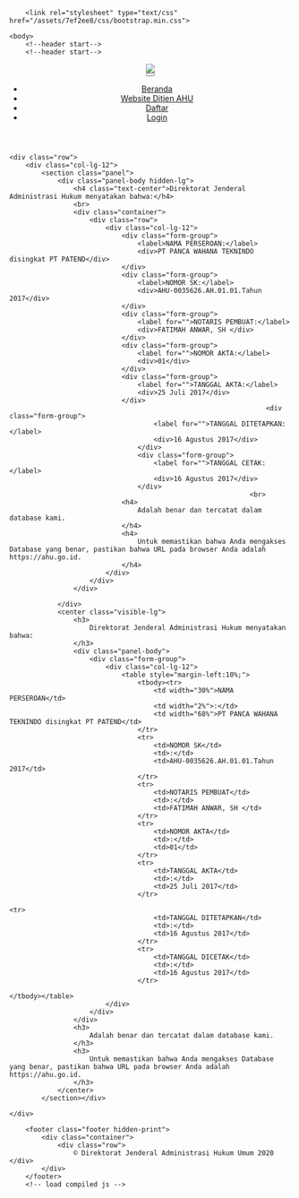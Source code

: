 <html class="" lang="en"><head>
        <!--
            THEMES > LAYOUTS > MAIN_FRONT.PHP asdasd
        -->
        <meta charset="utf-8">
        <meta name="viewport" content="width=device-width, initial-scale=1.0">
        <meta name="description" content="">
        <meta name="author" content="Mosaddek">
        <!-- js placed at the end of the document so the pages load faster -->
        <!-- HTML5 shim and Respond.js IE8 support of HTML5 tooltipss and media queries -->
        <!--[if lt IE 9]>
          <script src="https://ahu.go.id/js/html5shiv.js"></script>
          <script src="https://ahu.go.id/js/respond.min.js"></script>
        <![endif]-->
        <!-- load compiled css -->
        
        <link rel="stylesheet" type="text/css" href="/assets/7ef2ee8/css/bootstrap.min.css">
<link rel="stylesheet" type="text/css" href="/assets/7ef2ee8/css/bootstrap-reset.css">
<link rel="stylesheet" type="text/css" href="/assets/7ef2ee8/css/jui/jui.css">
<link rel="stylesheet" type="text/css" href="/assets/7ef2ee8/library/font-awesome/css/font-awesome.css">
<link rel="stylesheet" type="text/css" href="/assets/7ef2ee8/library/advanced-datatable/media/css/demo_table.css">
<link rel="stylesheet" type="text/css" href="/assets/7ef2ee8/css/style.css">
<link rel="stylesheet" type="text/css" href="/assets/7ef2ee8/library/fancybox/source/jquery.fancybox.css">
<link rel="stylesheet" type="text/css" href="/assets/7ef2ee8/css/style-responsive.css">
<script type="text/javascript" src="/themes/flatlab/assets/js/jqr.js"></script>
<script type="text/javascript" src="/assets/7ef2ee8/js/jui.js"></script>
<script type="text/javascript" src="/assets/7ef2ee8/library/maps/jquery.ui.map.js"></script>
<script type="text/javascript" src="/assets/7ef2ee8/library/maps/jquery.ui.map.extensions.js"></script>
<script type="text/javascript" src="/assets/7ef2ee8/library/maps/jquery.ui.map.services.js"></script>
<script type="text/javascript" src="/assets/7ef2ee8/library/maps/jquery.ui.map.microformat.js"></script>
<script type="text/javascript" src="/assets/7ef2ee8/library/maps/markerclusterer.min.js"></script>
<script type="text/javascript" src="/assets/7ef2ee8/js/bootstrap.min.js"></script>
<script type="text/javascript" src="/assets/7ef2ee8/library/fancybox/source/jquery.fancybox.js"></script>
<script type="text/javascript" src="/assets/7ef2ee8/js/buat-upload-foto.js"></script>
<script type="text/javascript" src="/assets/7ef2ee8/js/ktanotaris.js"></script>
<title>DITJEN AHU ONLINE - Qrcode Perseroan</title>
    <style type="text/css">.fancybox-margin{margin-right:0px;}</style></head>

    <body>
        <!--header start-->
        <!--header start-->
<header class="header-frontend hidden-print">
    <div class="navbar navbar-default navbar-static-top">
        <div class="container">
            <div class="blackheader">
                <center><img src="https://ahu.go.id/images/header_ahu.jpg" class="img-responsive"></center>
            </div>
        </div>
        <div class="container">
            <div class="navbar-header">
                <button type="button" class="navbar-toggle" data-toggle="collapse" data-target=".navbar-collapse">
                    <span class="icon-bar"></span>
                    <span class="icon-bar"></span>
                    <span class="icon-bar"></span>
                </button>
                            </div>
            <div class="navbar-collapse collapse ">
                <ul class="nav navbar-nav">
                    <li class="">
                        <a href="/front/index">Beranda</a>                    </li>               
                    <li>
                        <a href="http://portal.ahu.go.id/">Website Ditjen AHU</a>
                    </li>
                    <li class="">
                        <a href="/notariat/daftar">Daftar</a>                                            </li>
                                            <li class="">
                            <a href="/backend">Login</a>                        </li>
                                    </ul>
            </div>
        </div>
    </div>
</header>        <!--header end-->
        <div class="container">
            
    <div class="row">
        <div class="col-lg-12">
            <section class="panel">
                <div class="panel-body hidden-lg">
                    <h4 class="text-center">Direktorat Jenderal Administrasi Hukum menyatakan bahwa:</h4>
                    <br>
                    <div class="container">
                        <div class="row">
                            <div class="col-lg-12">
                                <div class="form-group">
                                    <label>NAMA PERSEROAN:</label>
                                    <div>PT PANCA WAHANA TEKNINDO disingkat PT PATEND</div>
                                </div>
                                <div class="form-group">
                                    <label>NOMOR SK:</label>
                                    <div>AHU-0035626.AH.01.01.Tahun 2017</div>
                                </div>
                                <div class="form-group">
                                    <label for="">NOTARIS PEMBUAT:</label>
                                    <div>FATIMAH ANWAR, SH </div>
                                </div>
                                <div class="form-group">
                                    <label for="">NOMOR AKTA:</label>
                                    <div>01</div>
                                </div>
                                <div class="form-group">
                                    <label for="">TANGGAL AKTA:</label>
                                    <div>25 Juli 2017</div>
                                </div>
                                                                    <div class="form-group">
                                        <label for="">TANGGAL DITETAPKAN:</label>
                                        <div>16 Agustus 2017</div>
                                    </div>
                                    <div class="form-group">
                                        <label for="">TANGGAL CETAK:</label>
                                        <div>16 Agustus 2017</div>
                                    </div>
                                                                <br>
                                <h4>
                                    Adalah benar dan tercatat dalam database kami.
                                </h4>
                                <h4>
                                    Untuk memastikan bahwa Anda mengakses Database yang benar, pastikan bahwa URL pada browser Anda adalah https://ahu.go.id.
                                </h4>
                            </div>
                        </div>
                    </div>

                </div>
                <center class="visible-lg">
                    <h3>
                        Direktorat Jenderal Administrasi Hukum menyatakan bahwa:
                    </h3>
                    <div class="panel-body">
                        <div class="form-group">
                            <div class="col-lg-12">
                                <table style="margin-left:10%;">
                                    <tbody><tr>
                                        <td width="30%">NAMA PERSEROAN</td>
                                        <td width="2%">:</td>
                                        <td width="68%">PT PANCA WAHANA TEKNINDO disingkat PT PATEND</td>
                                    </tr>
                                    <tr>
                                        <td>NOMOR SK</td>
                                        <td>:</td>
                                        <td>AHU-0035626.AH.01.01.Tahun 2017</td>
                                    </tr>
                                    <tr>
                                        <td>NOTARIS PEMBUAT</td>
                                        <td>:</td>
                                        <td>FATIMAH ANWAR, SH </td>
                                    </tr>
                                    <tr>
                                        <td>NOMOR AKTA</td>
                                        <td>:</td>
                                        <td>01</td>
                                    </tr>
                                    <tr>
                                        <td>TANGGAL AKTA</td>
                                        <td>:</td>
                                        <td>25 Juli 2017</td>
                                    </tr>
                                                                        <tr>
                                        <td>TANGGAL DITETAPKAN</td>
                                        <td>:</td>
                                        <td>16 Agustus 2017</td>
                                    </tr>
                                    <tr>
                                        <td>TANGGAL DICETAK</td>
                                        <td>:</td>
                                        <td>16 Agustus 2017</td>
                                    </tr>
                                                                    </tbody></table>
                            </div>
                        </div>
                    </div>
                    <h3>
                        Adalah benar dan tercatat dalam database kami.
                    </h3>
                    <h3>
                        Untuk memastikan bahwa Anda mengakses Database yang benar, pastikan bahwa URL pada browser Anda adalah https://ahu.go.id.
                    </h3>
                </center>
            </section></div>
        
    </div>
</div>


        
        <footer class="footer hidden-print">
            <div class="container">
                <div class="row">
                    © Direktorat Jenderal Administrasi Hukum Umum 2020                </div>
            </div>
        </footer>
        <!-- load compiled js -->
        
    

</body></html>
